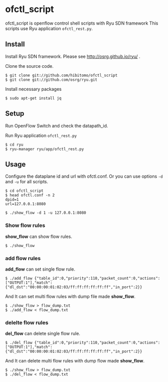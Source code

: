 ofctl_script
============
ofctl_script is openflow control shell scripts with Ryu SDN framework
This scripts use Ryu application `ofctl_rest.py`.

Install
-------
Install Ryu SDN framework. Please see http://osrg.github.io/ryu/ .

Clone the source code.

	$ git clone git://github.com/hibitomo/ofctl_script
	$ git clone git://github.com/osrg/ryu.git

Install necessary packages

	$ sudo apt-get install jq


Setup
-----
Run OpenFlow Switch and check the datapath_id.

Run Ryu application `ofctl_rest.py`

	$ cd ryu
	$ ryu-manager ryu/app/ofctl_rest.py


Usage
-----
Configure the dataplane id and url with ofctl.conf.
Or you can use options `-d` and `-u` for all scripts.

```
$ cd ofctl_script
$ head ofctl.conf -n 2
dpid=1
url=127.0.0.1:8080
```

```
$ ./show_flow -d 1 -u 127.0.0.1:8080
```

### Show flow rules
**show_flow** can show flow rules.
```
$ ./show_flow
```

### add flow rules
**add_flow** can set single flow rule.
```
$ ./add_flow {"table_id":0,"priority":110,"packet_count":0,"actions":["OUTPUT:1"],"match":{"dl_dst":"00:00:00:01:02:03/ff:ff:ff:ff:ff:ff","in_port":2}}
```

And It can set multi flow rules with dump file made **show_flow**.
```
$ ./show_flow > flow_dump.txt
$ ./add_flow < flow_dump.txt
```

### delelte flow rules
**del_flow** can delete single flow rule.
```
$ ./del_flow {"table_id":0,"priority":110,"packet_count":0,"actions":["OUTPUT:1"],"match":{"dl_dst":"00:00:00:01:02:03/ff:ff:ff:ff:ff:ff","in_port":2}}
```

And It can delete multi flow rules with dump flow made **show_flow**.
```
$ ./show_flow > flow_dump.txt
$ ./del_flow < flow_dump.txt
```

